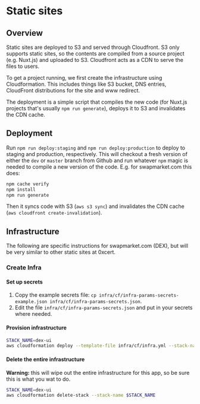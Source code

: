 # Static sites

## Overview

Static sites are deployed to S3 and served through Cloudfront. S3 only supports static sites, so the contents are compiled from a source project (e.g. Nuxt.js) and uploaded to S3. Cloudfront acts as a CDN to serve the files to users.

To get a project running, we first create the infrastructure using Cloudformation. This includes things like S3 bucket, DNS entries, CloudFront distributions for the site and www redirect.

The deployment is a simple script that compiles the new code (for Nuxt.js projects that's usually `npm run generate`), deploys it to S3 and invalidates the CDN cache.

## Deployment

Run `npm run deploy:staging` and `npm run deploy:production` to deploy to staging and production, respectively. This will checkout a fresh version of either the `dev` or `master` branch from Github and run whatever `npm` magic is needed to compile a new version of the code. E.g. for swapmarket.com this does:

```bash
npm cache verify
npm install
npm run generate
```

Then it syncs code with S3 (`aws s3 sync`) and invalidates the CDN cache (`aws cloudfront create-invalidation`).

## Infrastructure

The following are specific instructions for swapmarket.com (DEX), but will be very similar to other static sites at 0xcert.

### Create Infra

#### Set up secrets

1. Copy the example secrets file: `cp infra/cf/infra-params-secrets-example.json infra/cf/infra-params-secrets.json`.
2. Edit the file `infra/cf/infra-params-secrets.json` and put in your secrets where needed.

#### Provision infrastructure

```bash
STACK_NAME=dex-ui
aws cloudformation deploy --template-file infra/cf/infra.yml --stack-name $STACK_NAME --parameter-overrides file://./infra/cf/infra-params-secrets.json --capabilities CAPABILITY_NAMED_IAM
```

#### Delete the entire infrastructure

**Warning:** this will wipe out the entire infrastructure for this app,
so be sure this is what you wat to do.

```bash
STACK_NAME=dex-ui
aws cloudformation delete-stack --stack-name $STACK_NAME
```
